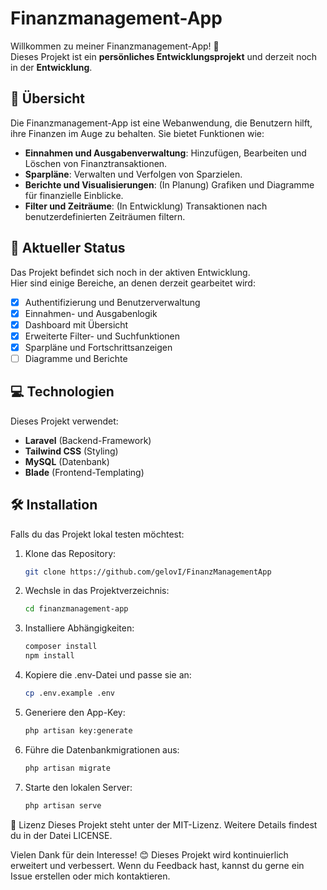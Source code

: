 # Finanzmanagement-App

Willkommen zu meiner Finanzmanagement-App! 🚀  
Dieses Projekt ist ein **persönliches Entwicklungsprojekt** und derzeit noch in der **Entwicklung**.

## 📌 Übersicht

Die Finanzmanagement-App ist eine Webanwendung, die Benutzern hilft, ihre Finanzen im Auge zu behalten. Sie bietet Funktionen wie:

- **Einnahmen und Ausgabenverwaltung**: Hinzufügen, Bearbeiten und Löschen von Finanztransaktionen.
- **Sparpläne**: Verwalten und Verfolgen von Sparzielen.
- **Berichte und Visualisierungen**: (In Planung) Grafiken und Diagramme für finanzielle Einblicke.
- **Filter und Zeiträume**: (In Entwicklung) Transaktionen nach benutzerdefinierten Zeiträumen filtern.

## 🚧 Aktueller Status

Das Projekt befindet sich noch in der aktiven Entwicklung.  
Hier sind einige Bereiche, an denen derzeit gearbeitet wird:

- [x] Authentifizierung und Benutzerverwaltung
- [x] Einnahmen- und Ausgabenlogik
- [x] Dashboard mit Übersicht
- [x] Erweiterte Filter- und Suchfunktionen
- [x] Sparpläne und Fortschrittsanzeigen
- [ ] Diagramme und Berichte

## 💻 Technologien

Dieses Projekt verwendet:

- **Laravel** (Backend-Framework)
- **Tailwind CSS** (Styling)
- **MySQL** (Datenbank)
- **Blade** (Frontend-Templating)

## 🛠️ Installation

Falls du das Projekt lokal testen möchtest:

1. Klone das Repository:
   ```bash
   git clone https://github.com/gelovI/FinanzManagementApp
   
2. Wechsle in das Projektverzeichnis:
   ```bash
   cd finanzmanagement-app
   
3. Installiere Abhängigkeiten:
   ```bash
   composer install
   npm install

4. Kopiere die .env-Datei und passe sie an:
   ```bash
   cp .env.example .env

5. Generiere den App-Key:
   ```bash
   php artisan key:generate

6. Führe die Datenbankmigrationen aus:
    ```bash
   php artisan migrate

7. Starte den lokalen Server:
    ```bash
   php artisan serve

📜 Lizenz
Dieses Projekt steht unter der MIT-Lizenz. Weitere Details findest du in der Datei LICENSE.

Vielen Dank für dein Interesse! 😊 Dieses Projekt wird kontinuierlich erweitert und verbessert.
Wenn du Feedback hast, kannst du gerne ein Issue erstellen oder mich kontaktieren.



